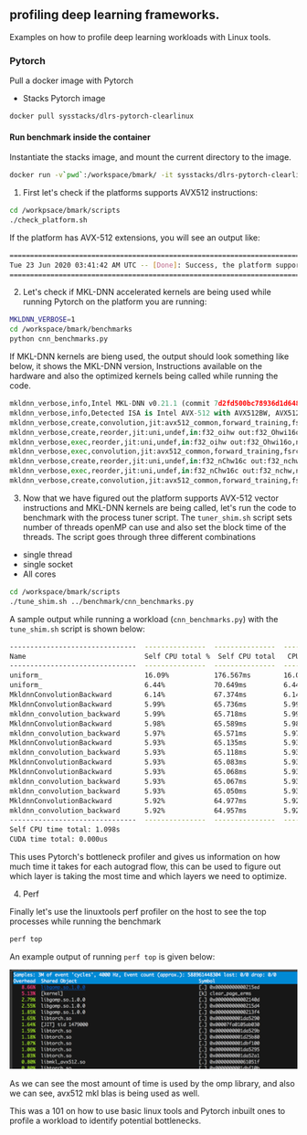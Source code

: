 ## profiling deep learning frameworks.

Examples on how to profile deep learning workloads with Linux tools.

### Pytorch

Pull a docker image with Pytorch

- Stacks Pytorch image

```bash
docker pull sysstacks/dlrs-pytorch-clearlinux
```

#### Run benchmark inside the container

Instantiate the stacks image, and mount the current directory to the image.

```bash
docker run -v`pwd`:/workspace/bmark/ -it sysstacks/dlrs-pytorch-clearlinux
```

1. First let's check if the platforms supports AVX512 instructions:

```bash
cd /workpsace/bmark/scripts
./check_platform.sh
```

If the platform has AVX-512 extensions, you will see an output like:

```bash
==============================================================================================
Tue 23 Jun 2020 03:41:42 AM UTC -- [Done]: Success, the platform supports AVX-512 instructions
==============================================================================================
```

2. Let's check if MKL-DNN accelerated kernels are being used while running Pytorch on the platform you are running:

```bash
MKLDNN_VERBOSE=1
cd /workspace/bmark/benchmarks
python cnn_benchmarks.py
```

If MKL-DNN kernels are bieng used, the output should look something like below, it shows the MKL-DNN version, 
Instructions available on the hardware and also the optimized kernels being called while running the code.

```python
mkldnn_verbose,info,Intel MKL-DNN v0.21.1 (commit 7d2fd500bc78936d1d648ca713b901012f470dbc)
mkldnn_verbose,info,Detected ISA is Intel AVX-512 with AVX512BW, AVX512VL, and AVX512DQ extensions
mkldnn_verbose,create,convolution,jit:avx512_common,forward_training,fsrc:nchw fwei:Ohwi16o fbia:x fdst:nChw16c,alg:convolution_direct,mb64_ic3oc64_ih224oh55kh11sh4dh0ph2_iw224ow55kw11sw4dw0pw2,0.24707
mkldnn_verbose,create,reorder,jit:uni,undef,in:f32_oihw out:f32_Ohwi16o,num:1,64x3x11x11,0.0249023
mkldnn_verbose,exec,reorder,jit:uni,undef,in:f32_oihw out:f32_Ohwi16o,num:1,64x3x11x11,0.432129
mkldnn_verbose,exec,convolution,jit:avx512_common,forward_training,fsrc:nchw fwei:Ohwi16o fbia:x fdst:nChw16c,alg:convolution_direct,mb64_ic3oc64_ih224oh55kh11sh4dh0ph2_iw224ow55kw11sw4dw0pw2,15.6321
mkldnn_verbose,create,reorder,jit:uni,undef,in:f32_nChw16c out:f32_nchw,num:1,64x64x55x55,0.0539551
mkldnn_verbose,exec,reorder,jit:uni,undef,in:f32_nChw16c out:f32_nchw,num:1,64x64x55x55,4.82983
mkldnn_verbose,create,convolution,jit:avx512_common,forward_training,fsrc:nChw16c fwei:OIhw16i16o fbia:x fdst:nChw16c,alg:convolution_direct,mb64_ic64oc192_ih27oh27kh5sh1dh0ph2_iw27ow27kw5sw1dw0pw2,0.419189
```

3. Now that we have figured out the platform supports AVX-512 vector instructions and MKL-DNN kernels are being called, let's run the code to benchmark with the process tuner script. The `tuner_shim.sh` script sets number of threads openMP can use and also set the block time of the threads. The script goes through three different combinations

- single thread
- single socket
- All cores

```bash
cd /workspace/bmark/scripts
./tune_shim.sh ../benchmark/cnn_benchmarks.py
```

A sample output while running a workload (`cnn_benchmarks.py`) with the `tune_shim.sh` script is shown below:

```bash
-------------------------------  ---------------  ---------------  ---------------  ---------------  --------------- 
Name                             Self CPU total %  Self CPU total   CPU total %      CPU total        CPU time avg   
-------------------------------  ---------------  ---------------  ---------------  ---------------  --------------- 
uniform_                         16.09%           176.567ms        16.09%           176.567ms        176.567ms       
uniform_                         6.44%            70.649ms         6.44%            70.649ms         70.649ms        
MkldnnConvolutionBackward        6.14%            67.374ms         6.14%            67.374ms         67.374ms        
MkldnnConvolutionBackward        5.99%            65.736ms         5.99%            65.736ms         65.736ms        
mkldnn_convolution_backward      5.99%            65.718ms         5.99%            65.718ms         65.718ms        
MkldnnConvolutionBackward        5.98%            65.589ms         5.98%            65.589ms         65.589ms        
mkldnn_convolution_backward      5.97%            65.571ms         5.97%            65.571ms         65.571ms        
MkldnnConvolutionBackward        5.93%            65.135ms         5.93%            65.135ms         65.135ms        
mkldnn_convolution_backward      5.93%            65.118ms         5.93%            65.118ms         65.118ms        
MkldnnConvolutionBackward        5.93%            65.083ms         5.93%            65.083ms         65.083ms        
MkldnnConvolutionBackward        5.93%            65.068ms         5.93%            65.068ms         65.068ms        
mkldnn_convolution_backward      5.93%            65.067ms         5.93%            65.067ms         65.067ms        
mkldnn_convolution_backward      5.93%            65.050ms         5.93%            65.050ms         65.050ms        
MkldnnConvolutionBackward        5.92%            64.977ms         5.92%            64.977ms         64.977ms        
mkldnn_convolution_backward      5.92%            64.957ms         5.92%            64.957ms         64.957ms        
-------------------------------  ---------------  ---------------  ---------------  ---------------  --------------- 
Self CPU time total: 1.098s
CUDA time total: 0.000us
```
This uses Pytorch's bottleneck profiler and gives us information on how much time it takes for each autograd flow, this can be used to figure out which layer is taking the most time and which layers we need to optimize.

4. Perf

Finally let's use the linuxtools perf profiler on the host to see the top processes while running the benchmark

```bash
perf top
```

An example output of running `perf top` is given below:

![image](images/perf.png)

As we can see the most amount of time is used by the omp library, and also we can see, avx512 mkl blas is being used as well.

This was a 101 on how to use basic linux tools and Pytorch inbuilt ones to profile a workload to identify potential bottlenecks.

